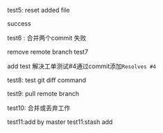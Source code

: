 test5: reset added file

success

test6 :  合并两个commit 失败

remove remote branch test7

add test 解决工单测试#4通过commit添加`Resolves #4`

test8: test git diff command

test9: pull remote branch

test10: 合并或丢弃工作

test11:add by master
test11:stash add

